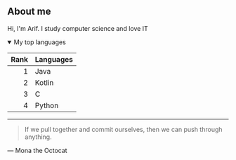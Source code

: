 ## About me

Hi, I'm Arif. I study computer science and love IT

<details open>
<summary>My top languages</summary>


| Rank | Languages |
|-----:|---------------|
|     1| Java          |
|     2| Kotlin        |
|     3| C             |
|     4| Python        |

</details open>

---
> If we pull together and commit ourselves, then we can push through anything.

— Mona the Octocat
